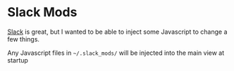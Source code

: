 # Slack Mods

[Slack](https://slack.com) is great, but I wanted to be able to inject some Javascript to change a few things.

Any Javascript files in `~/.slack_mods/` will be injected into the main view at startup
